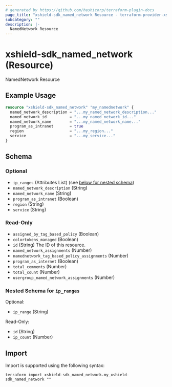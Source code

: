 ```yaml
---
# generated by https://github.com/hashicorp/terraform-plugin-docs
page_title: "xshield-sdk_named_network Resource - terraform-provider-xshield-sdk"
subcategory: ""
description: |-
  NamedNetwork Resource
---
```


# xshield-sdk_named_network (Resource)

NamedNetwork Resource

## Example Usage

```terraform
resource "xshield-sdk_named_network" "my_namednetwork" {
  named_network_description = "...my_named_network_description..."
  named_network_id          = "...my_named_network_id..."
  named_network_name        = "...my_named_network_name..."
  program_as_intranet       = true
  region                    = "...my_region..."
  service                   = "...my_service..."
}
```

<!-- schema generated by tfplugindocs -->
## Schema

### Optional

- `ip_ranges` (Attributes List) (see [below for nested schema](#nestedatt--ip_ranges))
- `named_network_description` (String)
- `named_network_name` (String)
- `program_as_intranet` (Boolean)
- `region` (String)
- `service` (String)

### Read-Only

- `assigned_by_tag_based_policy` (Boolean)
- `colortokens_managed` (Boolean)
- `id` (String) The ID of this resource.
- `named_network_assignments` (Number)
- `namednetwork_tag_based_policy_assignments` (Number)
- `program_as_internet` (Boolean)
- `total_comments` (Number)
- `total_count` (Number)
- `usergroup_named_network_assignments` (Number)

<a id="nestedatt--ip_ranges"></a>
### Nested Schema for `ip_ranges`

Optional:

- `ip_range` (String)

Read-Only:

- `id` (String)
- `ip_count` (Number)

## Import

Import is supported using the following syntax:

```shell
terraform import xshield-sdk_named_network.my_xshield-sdk_named_network ""
```

